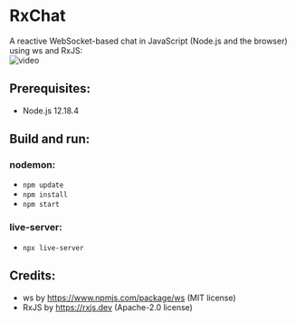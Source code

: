 # RxChat
A reactive WebSocket-based chat in JavaScript (Node.js and the browser) using ws and RxJS:<br/>![video](https://user-images.githubusercontent.com/62397363/99570211-e6ae0500-29d1-11eb-99c2-5bf7c1e4975e.gif)

## Prerequisites:
- Node.js 12.18.4

## Build and run:
### nodemon:
- `npm update`
- `npm install`
- `npm start`
### live-server:
- `npx live-server`

## Credits:
- ws by https://www.npmjs.com/package/ws (MIT license)
- RxJS by https://rxjs.dev (Apache-2.0 license)
